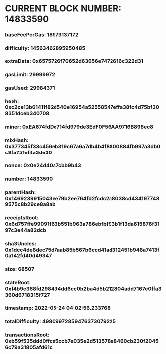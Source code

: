 # CURRENT BLOCK NUMBER: 14833590

### baseFeePerGas: 18973137172
### difficulty: 14563462895950485
### extraData: 0x6575726f70652d63656e7472616c322d31
### gasLimit: 29999972
### gasUsed: 29984371
### hash: 0xc2ce13b61411f82d540e16954a52558547effa38fc4d75bf308351dceb340708
### miner: 0xEA674fdDe714fd979de3EdF0F56AA9716B898ec8
### mixHash: 0x377345f33c456eb319c67a6a7db4b4f8800884fb997a3db0c9fa751ef4a3de30
### nonce: 0x0e24d40a7cbb9b43
### number: 14833590
### parentHash: 0x1469239915043ee79b2ee764fd2fcdc2a8038cd4341977489575c8b29ce8a8ab
### receiptsRoot: 0x6d757ffe99091f63b551b963a786ebfbf93b1f13da615876f3197c3e44a82dcb
### sha3Uncles: 0x1dcc4de8dec75d7aab85b567b6ccd41ad312451b948a7413f0a142fd40d49347
### size: 68507
### stateRoot: 0xf4b9c368fd298494dd6cc0b2ba4d5b212804add7167e0ffa3360d6718315f727
### timestamp: 2022-05-24 04:02:56.233768
### totalDifficulty: 49809972859476373079225
### transactionsRoot: 0xb59f535ddd0ffca5ccb7e035e2d513578e8460cb230f20456c79a31805afd61c
